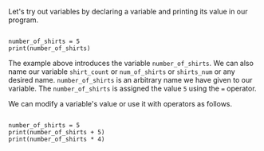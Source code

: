 Let's try out variables by declaring a variable and printing its value in our program.

<codeblock language="python" type="lesson">
<code>
number_of_shirts = 5
print(number_of_shirts)
</code>
</codeblock>

The example above introduces the variable `number_of_shirts`.
We can also name our variable `shirt_count` or `num_of_shirts` or `shirts_num` or any desired name.
`number_of_shirts` is an arbitrary name we have given to our variable.
The `number_of_shirts` is assigned the value `5` using the `=` operator.

We can modify a variable's value or use it with operators as follows.

<codeblock language="python" type="lesson">
<code>
number_of_shirts = 5
print(number_of_shirts + 5)
print(number_of_shirts * 4)
</code>
</codeblock>